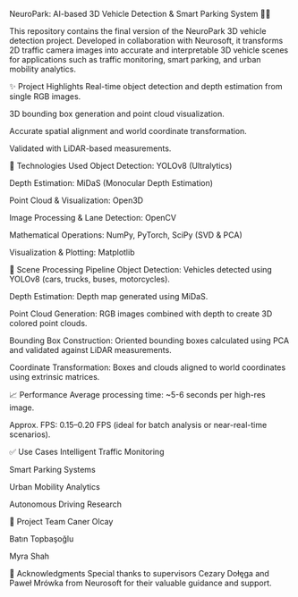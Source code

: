 NeuroPark: AI-based 3D Vehicle Detection & Smart Parking System 🚗🧠

This repository contains the final version of the NeuroPark 3D vehicle detection project. Developed in collaboration with Neurosoft, it transforms 2D traffic camera images into accurate and interpretable 3D vehicle scenes for applications such as traffic monitoring, smart parking, and urban mobility analytics.

✨ Project Highlights
Real-time object detection and depth estimation from single RGB images.

3D bounding box generation and point cloud visualization.

Accurate spatial alignment and world coordinate transformation.

Validated with LiDAR-based measurements.

🔧 Technologies Used
Object Detection: YOLOv8 (Ultralytics)

Depth Estimation: MiDaS (Monocular Depth Estimation)

Point Cloud & Visualization: Open3D

Image Processing & Lane Detection: OpenCV

Mathematical Operations: NumPy, PyTorch, SciPy (SVD & PCA)

Visualization & Plotting: Matplotlib

🚩 Scene Processing Pipeline
Object Detection: Vehicles detected using YOLOv8 (cars, trucks, buses, motorcycles).

Depth Estimation: Depth map generated using MiDaS.

Point Cloud Generation: RGB images combined with depth to create 3D colored point clouds.

Bounding Box Construction: Oriented bounding boxes calculated using PCA and validated against LiDAR measurements.

Coordinate Transformation: Boxes and clouds aligned to world coordinates using extrinsic matrices.

📈 Performance
Average processing time: ~5-6 seconds per high-res image.

Approx. FPS: 0.15–0.20 FPS (ideal for batch analysis or near-real-time scenarios).

✅ Use Cases
Intelligent Traffic Monitoring

Smart Parking Systems

Urban Mobility Analytics

Autonomous Driving Research

📌 Project Team
Caner Olcay

Batın Topbaşoğlu

Myra Shah

🤝 Acknowledgments
Special thanks to supervisors Cezary Dołęga and Paweł Mrówka from Neurosoft for their valuable guidance and support.

